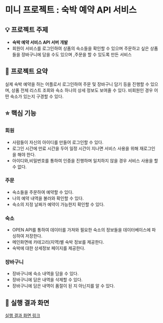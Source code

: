 # 미니 프로젝트 : 숙박 예약 API 서비스

## 💡 프로젝트 주제

- **숙박 예약 서비스 API 서버 개발**
- 회원이 서비스를 로그인하여 상품의 숙소들을 확인할 수 있으며 주문하고 싶은 상품들을 장바구니에 담을 수도 있으며 ,주문을 할 수 있도록 만든 서비스

## 📝 프로젝트 요약

실제 숙박 예약을 하는 어플로서 로그인하여 주문 및 장바구니 담기 등을 진행할 수 있으며, 상품 전체 리스트 조회와 숙소 하나의 상세 정보도 보여줄 수 있다.
비회원인 경우 어떤 숙소가 있는지 구경할 수 있다.

## ⭐️ 핵심 기능

### 회원

- 사람들이 자신의 아이디를 만들어 로그인할 수 있다.
- 로그인 시간에 만료 시간을 두어 일정 시간이 지나면 서비스 사용을 위해 재로그인을 해야 한다.
- 아이디와,비밀번호를 통하여 인증을 진행하며 일치하지 않을 경우 서비스 사용을 할 수 없다.

### 주문

- 숙소들을 주문하여 예약할 수 있다.
- 나의 예약 내역을 불러와 확인할 수 있다.
- 숙소의 지정 날짜가 예약이 가능한지 확인할 수 있다.

### 숙소

- OPEN API를 통하여 데이터를 가져와 필요한 숙소의 정보들을 데이터베이스에 파싱하여 저장한다.
- 메인화면에 카테고리(지역)별 숙박 정보를 제공한다.
- 숙박에 대한 상세정보 페이지를 제공한다.

### 장바구니

- 장바구니에 숙소 내역을 담을 수 있다.
- 장바구니에 담은 내역을 삭제할 수 있다.
- 장바구니에 담은 내역이 품절이 된 지 아닌지를 알 수 있다.

## 🎢 실행 결과 화면

[실행 결과 화면 링크](/docs/RUNNING_SCREEN.md)
